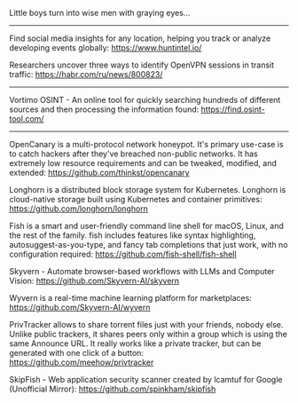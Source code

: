 Little boys turn into wise men with graying eyes...

----

Find social media insights for any location, helping you track or analyze developing events globally: https://www.huntintel.io/

Researchers uncover three ways to identify OpenVPN sessions in transit traffic: https://habr.com/ru/news/800823/

----

Vortimo OSINT - An online tool for quickly searching hundreds of different sources and then processing the information found: https://find.osint-tool.com/

----

OpenCanary is a multi-protocol network honeypot. It's primary use-case is to catch hackers after they've breached non-public networks. It has extremely low resource requirements and can be tweaked, modified, and extended: https://github.com/thinkst/opencanary

Longhorn is a distributed block storage system for Kubernetes. Longhorn is cloud-native storage built using Kubernetes and container primitives: https://github.com/longhorn/longhorn

Fish is a smart and user-friendly command line shell for macOS, Linux, and the rest of the family. fish includes features like syntax highlighting, autosuggest-as-you-type, and fancy tab completions that just work, with no configuration required: https://github.com/fish-shell/fish-shell

Skyvern - Automate browser-based workflows with LLMs and Computer Vision: https://github.com/Skyvern-AI/skyvern

Wyvern is a real-time machine learning platform for marketplaces: https://github.com/Skyvern-AI/wyvern

PrivTracker allows to share torrent files just with your friends, nobody else. Unlike public trackers, it shares peers only within a group which is using the same Announce URL. It really works like a private tracker, but can be generated with one click of a button: https://github.com/meehow/privtracker

SkipFish - Web application security scanner created by lcamtuf for Google (Unofficial Mirror): https://github.com/spinkham/skipfish

